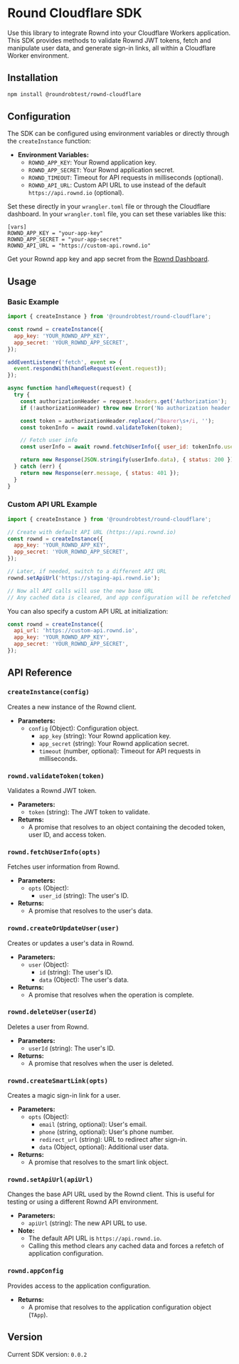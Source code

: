 # Round Cloudflare SDK

Use this library to integrate Rownd into your Cloudflare Workers application. This SDK provides methods to validate Rownd JWT tokens, fetch and manipulate user data, and generate sign-in links, all within a Cloudflare Worker environment.

## Installation

```bash
npm install @roundrobtest/rownd-cloudflare
```

## Configuration

The SDK can be configured using environment variables or directly through the `createInstance` function:


- **Environment Variables:**
  - `ROWND_APP_KEY`: Your Rownd application key.
  - `ROWND_APP_SECRET`: Your Rownd application secret.
  - `ROWND_TIMEOUT`: Timeout for API requests in milliseconds (optional).
  - `ROWND_API_URL`: Custom API URL to use instead of the default `https://api.rownd.io` (optional).

Set these directly in your `wrangler.toml` file or through the Cloudflare dashboard.
In your `wrangler.toml` file, you can set these variables like this:

```
[vars]
ROWND_APP_KEY = "your-app-key"
ROWND_APP_SECRET = "your-app-secret"
ROWND_API_URL = "https://custom-api.rownd.io"
```
Get your Rownd app key and app secret from the [Rownd Dashboard](https://app.rownd.io).

## Usage

### Basic Example

```javascript
import { createInstance } from '@roundrobtest/round-cloudflare';

const rownd = createInstance({
  app_key: 'YOUR_ROWND_APP_KEY',
  app_secret: 'YOUR_ROWND_APP_SECRET',
});

addEventListener('fetch', event => {
  event.respondWith(handleRequest(event.request));
});

async function handleRequest(request) {
  try {
    const authorizationHeader = request.headers.get('Authorization');
    if (!authorizationHeader) throw new Error('No authorization header');

    const token = authorizationHeader.replace(/^Bearer\s+/i, '');
    const tokenInfo = await rownd.validateToken(token);

    // Fetch user info
    const userInfo = await rownd.fetchUserInfo({ user_id: tokenInfo.user_id });

    return new Response(JSON.stringify(userInfo.data), { status: 200 });
  } catch (err) {
    return new Response(err.message, { status: 401 });
  }
}
```

### Custom API URL Example

```javascript
import { createInstance } from '@roundrobtest/round-cloudflare';

// Create with default API URL (https://api.rownd.io)
const rownd = createInstance({
  app_key: 'YOUR_ROWND_APP_KEY',
  app_secret: 'YOUR_ROWND_APP_SECRET',
});

// Later, if needed, switch to a different API URL
rownd.setApiUrl('https://staging-api.rownd.io');

// Now all API calls will use the new base URL
// Any cached data is cleared, and app configuration will be refetched
```

You can also specify a custom API URL at initialization:

```javascript
const rownd = createInstance({
  api_url: 'https://custom-api.rownd.io',
  app_key: 'YOUR_ROWND_APP_KEY',
  app_secret: 'YOUR_ROWND_APP_SECRET',
});
```

## API Reference

### `createInstance(config)`

Creates a new instance of the Rownd client.

- **Parameters:**
  - `config` (Object): Configuration object.
    - `app_key` (string): Your Rownd application key.
    - `app_secret` (string): Your Rownd application secret.
    - `timeout` (number, optional): Timeout for API requests in milliseconds.

### `rownd.validateToken(token)`

Validates a Rownd JWT token.

- **Parameters:**
  - `token` (string): The JWT token to validate.
- **Returns:**
  - A promise that resolves to an object containing the decoded token, user ID, and access token.

### `rownd.fetchUserInfo(opts)`

Fetches user information from Rownd.

- **Parameters:**
  - `opts` (Object):
    - `user_id` (string): The user's ID.
- **Returns:**
  - A promise that resolves to the user's data.

### `rownd.createOrUpdateUser(user)`

Creates or updates a user's data in Rownd.

- **Parameters:**
  - `user` (Object):
    - `id` (string): The user's ID.
    - `data` (Object): The user's data.
- **Returns:**
  - A promise that resolves when the operation is complete.

### `rownd.deleteUser(userId)`

Deletes a user from Rownd.

- **Parameters:**
  - `userId` (string): The user's ID.
- **Returns:**
  - A promise that resolves when the user is deleted.

### `rownd.createSmartLink(opts)`

Creates a magic sign-in link for a user.

- **Parameters:**
  - `opts` (Object):
    - `email` (string, optional): User's email.
    - `phone` (string, optional): User's phone number.
    - `redirect_url` (string): URL to redirect after sign-in.
    - `data` (Object, optional): Additional user data.
- **Returns:**
  - A promise that resolves to the smart link object.

### `rownd.setApiUrl(apiUrl)`

Changes the base API URL used by the Rownd client. This is useful for testing or using a different Rownd API environment.

- **Parameters:**
  - `apiUrl` (string): The new API URL to use.
- **Note:**
  - The default API URL is `https://api.rownd.io`.
  - Calling this method clears any cached data and forces a refetch of application configuration.

### `rownd.appConfig`

Provides access to the application configuration.

- **Returns:**
  - A promise that resolves to the application configuration object (`TApp`).

## Version

Current SDK version: `0.0.2`

